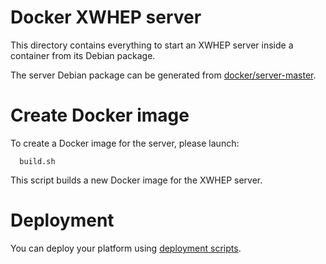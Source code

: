 Docker XWHEP server
===================

This directory contains everything to start an XWHEP server inside a container from its Debian package.

The server Debian package can be generated from [docker/server-master](../server-master).

# Create Docker image

To create a Docker image for the server, please launch:
```
  build.sh
```

This script builds a new Docker image for the XWHEP server.

# Deployment

You can deploy your platform using [deployment scripts](../deployment/).
